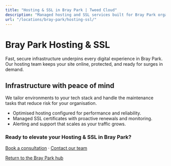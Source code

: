 ```yaml
---
title: "Hosting & SSL in Bray Park | Tweed Cloud"
description: "Managed hosting and SSL services built for Bray Park organisations."
url: "/locations/bray-park/hosting-ssl/"
---
```


# Bray Park Hosting & SSL

Fast, secure infrastructure underpins every digital experience in Bray Park. Our hosting team keeps your site online, protected, and ready for surges in demand.

## Infrastructure with peace of mind

We tailor environments to your tech stack and handle the maintenance tasks that reduce risk for your organisation.

- Optimised hosting configured for performance and reliability.
- Managed SSL certificates with proactive renewals and monitoring.
- Alerting and support that scales as your traffic grows.

### Ready to elevate your Hosting & SSL in Bray Park?

[Book a consultation](/consultation/) · [Contact our team](/contact/)

[Return to the Bray Park hub](/locations/bray-park/)
